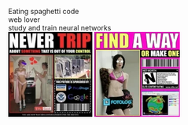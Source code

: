 Eating spaghetti code  
web lover  
study and train neural networks  
![img-fun](./assets/nt.webp "img-fun")
![img-fun](./assets/fw.webp "img-fun")